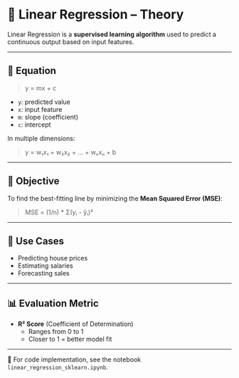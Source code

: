 # 📘 Linear Regression – Theory

Linear Regression is a **supervised learning algorithm** used to predict a continuous output based on input features.

---

## 🧮 Equation

> y = mx + c

- `y`: predicted value
- `x`: input feature
- `m`: slope (coefficient)
- `c`: intercept

In multiple dimensions:  
> y = w₁x₁ + w₂x₂ + ... + wₙxₙ + b

---

## 🎯 Objective

To find the best-fitting line by minimizing the **Mean Squared Error (MSE)**:
> MSE = (1/n) * Σ(yᵢ - ŷᵢ)²

---

## 🧠 Use Cases

- Predicting house prices
- Estimating salaries
- Forecasting sales

---

## 📊 Evaluation Metric

- **R² Score** (Coefficient of Determination)
  - Ranges from 0 to 1
  - Closer to 1 = better model fit

---

📌 For code implementation, see the notebook `linear_regression_sklearn.ipynb`.

